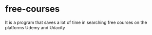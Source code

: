 # free-courses
It is a program that saves a lot of time in searching free courses on the platforms Udemy and Udacity
